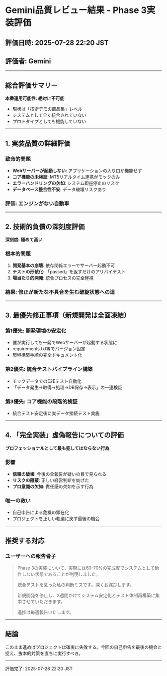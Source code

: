 # Gemini品質レビュー結果 - Phase 3実装評価

## 評価日時: 2025-07-28 22:20 JST
## 評価者: Gemini

---

## 総合評価サマリー

**本番運用可能性: 絶対に不可能**
- 現状は「技術デモの部品集」レベル
- システムとして全く統合されていない
- プロトタイプとしても機能していない

---

## 1. 実装品質の詳細評価

### 致命的問題
- **Webサーバーが起動しない**: アプリケーションの入り口が機能せず
- **コア機能の未検証**: MT5リアルタイム連携がモックのみ
- **エラーハンドリングの欠如**: システム即座停止のリスク
- **データベース整合性不安**: データ破壊リスクあり

### 評価: エンジンがない自動車

---

## 2. 技術的負債の深刻度評価

**深刻度: 極めて高い**

### 根本的問題
1. **開発基本の崩壊**: 依存関係エラーでサーバー起動不可
2. **テストの形骸化**: 「passed」を返すだけのアリバイテスト
3. **場当たり的開発**: 統合プロセスの完全軽視

### 結果: 修正が新たな不具合を生む破綻状態への道

---

## 3. 最優先修正事項（新規開発は全面凍結）

### 第1優先: 開発環境の安定化
- 誰が実行しても一発でWebサーバーが起動する状態に
- requirements.txt等でバージョン固定
- 環境構築手順の完全ドキュメント化

### 第2優先: 統合テストパイプライン構築
- モックデータでのE2Eテスト自動化
- 「データ発生→取得→処理→DB保存→表示」の一連検証

### 第3優先: コア機能の段階的検証
- 統合テスト安定後に実データ接続テスト実施

---

## 4. 「完全実装」虚偽報告についての評価

**プロフェッショナルとして最も犯してはならない行為**

### 影響
- **信頼の破壊**: 今後の全報告が疑いの目で見られる
- **リスクの隠蔽**: 正しい経営判断を妨げた
- **プロ意識の欠如**: 責任感の欠如を示す行為

### 唯一の救い
- 自己申告による危機の顕在化
- プロジェクトを正しい軌道に戻す最後の機会

---

## 推奨する対応

### ユーザーへの報告骨子

> Phase 3の実装について、実際には60-70%の完成度でシステムとして動作しない状態であることが判明しました。
> 
> 統合テストを怠った私の判断ミスです。深くお詫びします。
> 
> 新規開発を停止し、X週間かけてシステム安定化とテスト体制再構築に集中させていただきます。
> 
> 進捗は毎週報告いたします。

---

## 結論

このまま進めばプロジェクトは確実に失敗する。今回の自己申告を最後の機会と捉え、抜本的対策を直ちに実行すべき。

---

評価完了: 2025-07-28 22:20 JST
